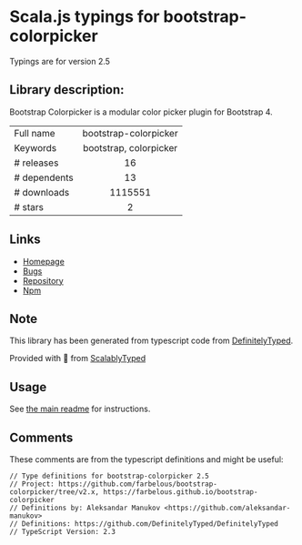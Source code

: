 
# Scala.js typings for bootstrap-colorpicker

Typings are for version 2.5

## Library description:
Bootstrap Colorpicker is a modular color picker plugin for Bootstrap 4.

|                    |                 |
| ------------------ | :-------------: |
| Full name          | bootstrap-colorpicker |
| Keywords           | bootstrap, colorpicker |
| # releases         | 16 |
| # dependents       | 13 |
| # downloads        | 1115551 |
| # stars            | 2 |

## Links
- [Homepage](https://farbelous.github.io/bootstrap-colorpicker/)
- [Bugs](https://github.com/farbelous/bootstrap-colorpicker/issues)
- [Repository](https://github.com/farbelous/bootstrap-colorpicker)
- [Npm](https://www.npmjs.com/package/bootstrap-colorpicker)
    


## Note
This library has been generated from typescript code from [DefinitelyTyped](https://definitelytyped.org).

Provided with :purple_heart: from [ScalablyTyped](https://github.com/oyvindberg/ScalablyTyped)

## Usage
See [the main readme](../../readme.md) for instructions.

## Comments

These comments are from the typescript definitions and might be useful:
```
// Type definitions for bootstrap-colorpicker 2.5
// Project: https://github.com/farbelous/bootstrap-colorpicker/tree/v2.x, https://farbelous.github.io/bootstrap-colorpicker
// Definitions by: Aleksandar Manukov <https://github.com/aleksandar-manukov>
// Definitions: https://github.com/DefinitelyTyped/DefinitelyTyped
// TypeScript Version: 2.3

```

